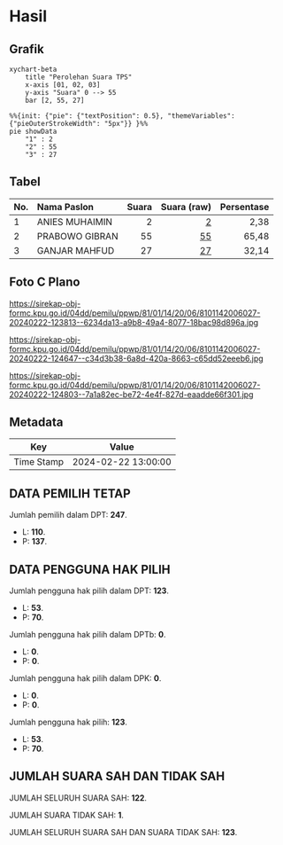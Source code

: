 # Hasil

## Grafik

```mermaid
xychart-beta
    title "Perolehan Suara TPS"
    x-axis [01, 02, 03]
    y-axis "Suara" 0 --> 55
    bar [2, 55, 27]
```

```mermaid
%%{init: {"pie": {"textPosition": 0.5}, "themeVariables": {"pieOuterStrokeWidth": "5px"}} }%%
pie showData
    "1" : 2
    "2" : 55
    "3" : 27
```

## Tabel

| No. | Nama Paslon    | Suara | Suara (raw) | Persentase |
|:--- |:-------------- | -----:| -----------:| ----------:|
| 1   | ANIES MUHAIMIN | 2     | [2][p-1]    | 2,38       |
| 2   | PRABOWO GIBRAN | 55    | [55][p-2]   | 65,48      |
| 3   | GANJAR MAHFUD  | 27    | [27][p-3]   | 32,14      |


[p-1]: https://github.com/gigit-pemilu/pemilu-2024-81-maluku/blob/main/pilpres/hitung-suara/sub/81-maluku/sub/01-maluku-tengah/sub/14-salahutu/sub/2006-suli/sub/027-tps/sub/paslon-1.txt
[p-2]: https://github.com/gigit-pemilu/pemilu-2024-81-maluku/blob/main/pilpres/hitung-suara/sub/81-maluku/sub/01-maluku-tengah/sub/14-salahutu/sub/2006-suli/sub/027-tps/sub/paslon-2.txt
[p-3]: https://github.com/gigit-pemilu/pemilu-2024-81-maluku/blob/main/pilpres/hitung-suara/sub/81-maluku/sub/01-maluku-tengah/sub/14-salahutu/sub/2006-suli/sub/027-tps/sub/paslon-3.txt

## Foto C Plano

https://sirekap-obj-formc.kpu.go.id/04dd/pemilu/ppwp/81/01/14/20/06/8101142006027-20240222-123813--6234da13-a9b8-49a4-8077-18bac98d896a.jpg

https://sirekap-obj-formc.kpu.go.id/04dd/pemilu/ppwp/81/01/14/20/06/8101142006027-20240222-124647--c34d3b38-6a8d-420a-8663-c65dd52eeeb6.jpg

https://sirekap-obj-formc.kpu.go.id/04dd/pemilu/ppwp/81/01/14/20/06/8101142006027-20240222-124803--7a1a82ec-be72-4e4f-827d-eaadde66f301.jpg


## Metadata

| Key        | Value               |
| ---------- | ------------------- |
| Time Stamp | 2024-02-22 13:00:00 |


## DATA PEMILIH TETAP

Jumlah pemilih dalam DPT: **247**.
 * L: **110**.
 * P: **137**.

## DATA PENGGUNA HAK PILIH

Jumlah pengguna hak pilih dalam DPT: **123**.
 * L: **53**.
 * P: **70**.

Jumlah pengguna hak pilih dalam DPTb: **0**.
 * L: **0**.
 * P: **0**.

Jumlah pengguna hak pilih dalam DPK: **0**.
 * L: **0**.
 * P: **0**.

Jumlah pengguna hak pilih: **123**.
 * L: **53**.
 * P: **70**.

## JUMLAH SUARA SAH DAN TIDAK SAH

JUMLAH SELURUH SUARA SAH: **122**.

JUMLAH SUARA TIDAK SAH: **1**.

JUMLAH SELURUH SUARA SAH DAN SUARA TIDAK SAH: **123**.



